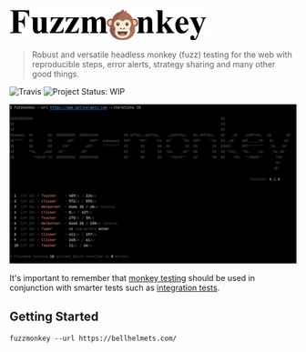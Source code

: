 <img src="media/logo.png" alt="Fuzzmonkey" width="350">

> Robust and versatile headless monkey (fuzz) testing for the web with reproducible steps, error alerts, strategy sharing and many other good things.

![Travis](http://img.shields.io/travis/com/bell-lab-apps/fuzz-monkey.svg?style=for-the-badge)
![Project Status: WIP](https://img.shields.io/badge/REPO%20STATUS-WIP-orange?style=for-the-badge)

![screenshot](media/screenshot.png "screenshot")

It's important to remember that [monkey testing](https://en.wikipedia.org/wiki/Monkey_testing) should be used in conjunction with smarter tests such as [integration tests](https://en.wikipedia.org/wiki/Integration_testing).

## Getting Started
```console
fuzzmonkey --url https://bellhelmets.com/
```

